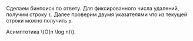 Сделаем бинпоиск по ответу. Для фиксированного числа удалений, получим строку `t`. Далее проверим двумя указателями что из текущей строки можно получить `p`. 

Асимптотика \\(O(n \log n)\\).

<!-- AC like https://codeforces.com/contest/779/submission/56385229 -->